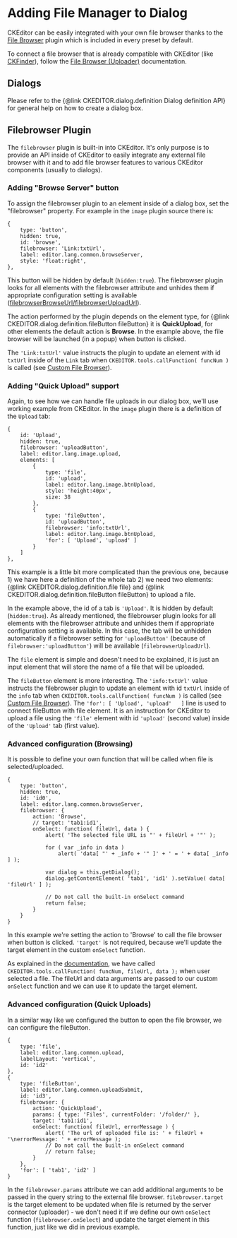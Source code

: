 <!--
Copyright (c) 2003-2015, CKSource - Frederico Knabben. All rights reserved.
For licensing, see LICENSE.md.
-->

Adding File Manager to Dialog
=============================

CKEditor can be easily integrated with your own file browser thanks to the [File Browser](http://ckeditor.com/addon/filebrowser) plugin which is included in every preset by default.

To connect a file browser that is already compatible with CKEditor (like
[CKFinder](http://ckfinder.com)), follow the [File Browser (Uploader)](#!/guide/dev_file_browse_upload)
documentation.

Dialogs
-------

Please refer to the {@link CKEDITOR.dialog.definition Dialog definition API} for
general help on how to create a dialog box.

Filebrowser Plugin
------------------

The `filebrowser` plugin is built-in into CKEditor. It's only purpose is
to provide an API inside of CKEditor to easily integrate any external
file browser with it and to add file browser features to various
CKEditor components (usually to dialogs).

### Adding "Browse Server" button

To assign the filebrowser plugin to an element inside of a dialog box,
set the "filebrowser" property. For example in the `image` plugin source
there is:

	{
		type: 'button',
		hidden: true,
		id: 'browse',
		filebrowser: 'Link:txtUrl',
		label: editor.lang.common.browseServer,
		style: 'float:right',
	},

This button will be hidden by default (`hidden:true`). The filebrowser
plugin looks for all elements with the filebrowser attribute and unhides
them if appropriate configuration setting is available
([filebrowserBrowseUrl/filebrowserUploadUrl](#!/guide/dev_file_browse_upload-section-1)).

The action performed by the plugin depends on the element
type, for {@link CKEDITOR.dialog.definition.fileButton fileButton}
it is **QuickUpload**, for other elements the default action is
**Browse**. In the example above, the file browser will be launched (in
a popup) when button is clicked.

The `'Link:txtUrl'` value instructs the plugin to update an
element with id `txtUrl` inside of the `Link` tab when
`CKEDITOR.tools.callFunction( funcNum )` is called (see [Custom File
Browser](#!/guide/dev_file_browser_api)).

### Adding "Quick Upload" support

Again, to see how we can handle file uploads in our dialog box, we'll
use working example from CKEditor. In the `image` plugin there is a definition
of the `Upload` tab:

	{
		id: 'Upload',
		hidden: true,
		filebrowser: 'uploadButton',
		label: editor.lang.image.upload,
		elements: [
			{
				type: 'file',
				id: 'upload',
				label: editor.lang.image.btnUpload,
				style: 'height:40px',
				size: 38
			},
			{
				type: 'fileButton',
				id: 'uploadButton',
				filebrowser: 'info:txtUrl',
				label: editor.lang.image.btnUpload,
				'for': [ 'Upload', 'upload' ]
			}
		]
	},

This example is a little bit more complicated than the previous one,
because 1) we have here a definition of the whole tab 2) we need two
elements:
{@link CKEDITOR.dialog.definition.file file}
and
{@link CKEDITOR.dialog.definition.fileButton fileButton}
to upload a file.

In the example above, the id of a tab is `'Upload'`. It is hidden by
default (`hidden:true`). As already mentioned, the filebrowser plugin
looks for all elements with the filebrowser attribute and unhides them
if appropriate configuration setting is available. In this case, the tab will
be unhidden automatically if a filebrowser setting for `'uploadButton'`
(because of `filebrowser:'uploadButton'`) will be available (`filebrowserUploadUrl`).

The `file` element is simple and doesn't need to be explained, it is
just an input element that will store the name of a file that will be
uploaded.

The `fileButton` element is more interesting. The `'info:txtUrl'` value
instructs the filebrowser plugin to update an element with id `txtUrl`
inside of the `info` tab when `CKEDITOR.tools.callFunction( funcNum )` is
called (see [Custom File Browser](#!/guide/dev_file_browser_api)).
The `'for': [ 'Upload', 'upload'   ]` line is used to connect
fileButton with file element. It is an instruction for CKEditor to
upload a file using the `'file'` element with id `'upload'` (second
value) inside of the `'Upload'` tab (first value).

### Advanced configuration (Browsing)

It is possible to define your own function that will be called when file
is selected/uploaded.

	{
		type: 'button',
		hidden: true,
		id: 'id0',
		label: editor.lang.common.browseServer,
		filebrowser: {
			action: 'Browse',
			// target: 'tab1:id1',
			onSelect: function( fileUrl, data ) {
				alert( 'The selected file URL is "' + fileUrl + '"' );

				for ( var _info in data )
					alert( 'data[ "' + _info + '" ]' + ' = ' + data[ _info ] );

				var dialog = this.getDialog();
				dialog.getContentElement( 'tab1', 'id1' ).setValue( data[ 'fileUrl' ] );

				// Do not call the built-in onSelect command
				return false;
			}
		}
	}

In this example we're setting the action to 'Browse' to call the file
browser when button is clicked. `'target'` is not required, because
we'll update the target element in the custom `onSelect` function.

As explained in the [documentation](#!/guide/dev_file_browser_api),
we have called `CKEDITOR.tools.callFunction( funcNum, fileUrl, data );`
when user selected a file. The fileUrl and data arguments are passed to
our custom `onSelect` function and we can use it to update the target
element.

### Advanced configuration (Quick Uploads)

In a similar way like we configured the button to open the file browser,
we can configure the fileButton.

	{
		type: 'file',
		label: editor.lang.common.upload,
		labelLayout: 'vertical',
		id: 'id2'
	},
	{
		type: 'fileButton',
		label: editor.lang.common.uploadSubmit,
		id: 'id3',
		filebrowser: {
			action: 'QuickUpload',
			params: { type: 'Files', currentFolder: '/folder/' },
			target: 'tab1:id1',
			onSelect: function( fileUrl, errorMessage ) {
				alert( 'The url of uploaded file is: ' + fileUrl + '\nerrorMessage: ' + errorMessage );
				// Do not call the built-in onSelect command
				// return false;
			}
		},
		'for': [ 'tab1', 'id2' ]
	}

In the `filebrowser.params` attribute we can add additional arguments to
be passed in the query string to the external file browser.
`filebrowser.target` is the target element to be updated when file is
returned by the server connector (uploader) - we don't need it if we
define our own `onSelect` function (`filebrowser.onSelect`) and update
the target element in this function, just like we did in previous
example.
